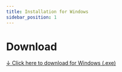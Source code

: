 ```yaml
---
title: Installation for Windows
sidebar_position: 1
---
```


# Download

[↓ <u>Click here to download for Windows (.exe)</u>](https://github.com/ayonshafiul/peyara-mouse-server/releases/download/v0.1.3/PeyaraRemoteMouseServer-0.1.3.Setup.exe)
